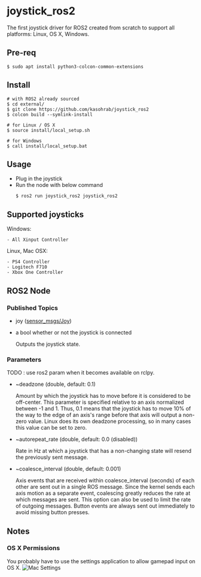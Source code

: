 # joystick_ros2
The first joystick driver for ROS2 created from scratch to support all platforms: Linux, OS X, Windows.
## Pre-req
```
$ sudo apt install python3-colcon-common-extensions
```
## Install
```
# with ROS2 already sourced
$ cd external/
$ git clone https://github.com/kasohrab/joystick_ros2
$ colcon build --symlink-install

# for Linux / OS X
$ source install/local_setup.sh

# for Windows
$ call install/local_setup.bat
```

## Usage
- Plug in the joystick
- Run the node with below command
    ```
    $ ros2 run joystick_ros2 joystick_ros2
    ``` 

## Supported joysticks
Windows:

    - All Xinput Controller

Linux, Mac OSX:

    - PS4 Controller
    - Logitech F710
    - Xbox One Controller

## ROS2 Node
### Published Topics
- joy ([sensor_msgs/Joy](https://github.com/ros2/common_interfaces/blob/master/sensor_msgs/msg/Joy.msg))
- a bool whether or not the joystick is connected

    Outputs the joystick state.
### Parameters
TODO : use ros2 param when it becomes available on rclpy.

- ~deadzone (double, default: 0.1)

    Amount by which the joystick has to move before it is considered to be off-center. This parameter is specified relative to an axis normalized between -1 and 1. Thus, 0.1 means that the joystick has to move 10% of the way to the edge of an axis's range before that axis will output a non-zero value. Linux does its own deadzone processing, so in many cases this value can be set to zero.

- ~autorepeat_rate (double, default: 0.0 (disabled))

    Rate in Hz at which a joystick that has a non-changing state will resend the previously sent message.

- ~coalesce_interval (double, default: 0.001)

    Axis events that are received within coalesce_interval (seconds) of each other are sent out in a single ROS message. Since the kernel sends each axis motion as a separate event, coalescing greatly reduces the rate at which messages are sent. This option can also be used to limit the rate of outgoing messages. Button events are always sent out immediately to avoid missing button presses.

## Notes
### OS X Permissions
You probably have to use the settings application to allow gamepad input on OS X.
![Mac Settings](/images/mac_settings.png)
